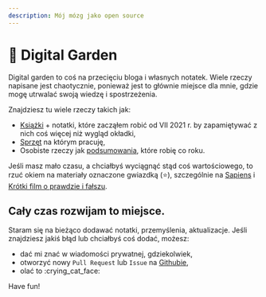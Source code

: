 ```yaml
---
description: Mój mózg jako open source
---
```


# 🏡 Digital Garden

Digital garden to coś na przecięciu bloga i własnych notatek. Wiele rzeczy napisane jest chaotycznie, ponieważ jest to głównie miejsce dla mnie, gdzie mogę utrwalać swoją wiedzę i spostrzeżenia.

Znajdziesz tu wiele rzeczy takich jak:

* [Książki](wiedza/ksiazki/) + notatki, które zacząłem robić od VII 2021 r. by zapamiętywać z nich coś więcej niż wygląd okładki,
* [Sprzęt](eng-coming-soon/Tools/) na którym pracuję,
* Osobiste rzeczy jak [podsumowania](osobiscie/roczne-podsumowania/), które robię co roku.

Jeśli masz mało czasu, a chciałbyś wyciągnąć stąd coś wartościowego, to rzuć okiem na materiały oznaczone gwiazdką (⭐), szczególnie na [Sapiens](wiedza/ksiazki/sapiens.md) i [Krótki film o prawdzie i fałszu](eng-coming-soon/Knowledge/Video/krotki-film-o-prawdzie-i-falszu.md).

## Cały czas rozwijam to miejsce.

Staram się na bieżąco dodawać notatki, przemyślenia, aktualizacje. Jeśli znajdziesz jakiś błąd lub chciałbyś coś dodać, możesz:

* dać mi znać w wiadomości prywatnej, gdziekolwiek,
* otworzyć nowy `Pull Request` lub `Issue` na [Githubie](https://github.com/TkaczykAdam/digital-garden),
* olać to :crying\_cat\_face:

Have fun!

